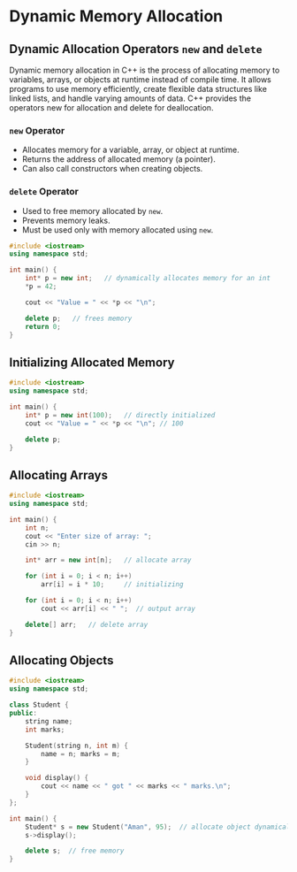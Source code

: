 # Dynamic Memory Allocation

## Dynamic Allocation Operators `new` and `delete`
Dynamic memory allocation in C++ is the process of allocating memory to variables, arrays, or objects at runtime instead of compile time. It allows programs to use memory efficiently, create flexible data structures like linked lists, and handle varying amounts of data. C++ provides the operators new for allocation and delete for deallocation.

### `new` Operator
- Allocates memory for a variable, array, or object at runtime.
- Returns the address of allocated memory (a pointer).
- Can also call constructors when creating objects.

### `delete` Operator
- Used to free memory allocated by `new`.
- Prevents memory leaks.
- Must be used only with memory allocated using `new`.

```cpp
#include <iostream>
using namespace std;

int main() {
    int* p = new int;   // dynamically allocates memory for an int
    *p = 42;

    cout << "Value = " << *p << "\n";

    delete p;   // frees memory
    return 0;
}
```

## Initializing Allocated Memory
```cpp
#include <iostream>
using namespace std;

int main() {
    int* p = new int(100);   // directly initialized
    cout << "Value = " << *p << "\n"; // 100

    delete p;
}
```

## Allocating Arrays
```cpp
#include <iostream>
using namespace std;

int main() {
    int n;
    cout << "Enter size of array: ";
    cin >> n;

    int* arr = new int[n];   // allocate array

    for (int i = 0; i < n; i++)
        arr[i] = i * 10;     // initializing

    for (int i = 0; i < n; i++)
        cout << arr[i] << " ";  // output array

    delete[] arr;   // delete array
}
```

## Allocating Objects
```cpp
#include <iostream>
using namespace std;

class Student {
public:
    string name;
    int marks;

    Student(string n, int m) {
        name = n; marks = m;
    }

    void display() {
        cout << name << " got " << marks << " marks.\n";
    }
};

int main() {
    Student* s = new Student("Aman", 95);  // allocate object dynamically
    s->display();

    delete s;  // free memory
}
```
